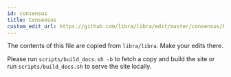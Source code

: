 ```yaml
---
id: consensus
title: Consensus
custom_edit_url: https://github.com/libra/libra/edit/master/consensus/README.md
---
```


The contents of this file are copied from `libra/libra`. Make your edits there.

Please run `scripts/build_docs.sh -b` to fetch a copy and build the site or run `scripts/build_docs.sh` to serve the site locally.